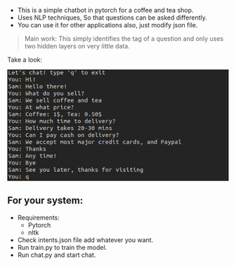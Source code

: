 - This is a simple chatbot in pytorch for a coffee and tea shop.
- Uses NLP techniques, So that questions can be asked differently.
- You can use it for other applications also, just modify json file.

> Main work: This simply identifies the tag of a question and only uses two hidden layers on very little data.

Take a look:

![](chatbot.png)

## For your system:

- Requirements:
    - Pytorch
    - nltk
- Check intents.json file add whatever you want.
- Run train.py to train the model.
- Run chat.py and start chat.
